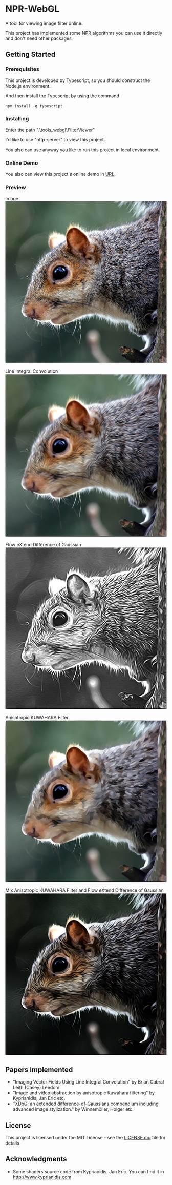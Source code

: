 # NPR-WebGL

A tool for viewing image filter online.

This project has implemented some NPR algorithms you can use it directly and don't need other packages.

## Getting Started

### Prerequisites

This project is developed by Typescript, so you should construct the Node.js environment.

And then install the Typescript by using the command

```
npm install -g typescript
```

### Installing

Enter the path ".\tools_webgl\FilterViewer\"

I'd like to use "http-server" to view this project. 

You also can use anyway you like to run this project in local environment.

### Online Demo

You also can view this project's online demo in [URL](https://raymondmcguire.github.io/project/FilterViewer/).

### Preview
Image
![Input Image](./tools_webgl/FilterViewer/image/anim.png?raw=true "Input Image")

Line Integral Convolution
![LIC](./tools_webgl/FilterViewer/image/LIC.png?raw=true "LIC")

Flow eXtend Difference of Gaussian
![FXDoG](./tools_webgl/FilterViewer/image/FXDoG.png?raw=true "FXDoG")

Anisotropic KUWAHARA Filter
![AKF](./tools_webgl/FilterViewer/image/AKF.png?raw=true "AKF")

Mix Anisotropic KUWAHARA Filter and Flow eXtend Difference of Gaussian
![FXDoG&AKF](./tools_webgl/FilterViewer/image/FXDoG&AKF.png?raw=true "FXDoG&AKF")

## Papers implemented

 * "Imaging Vector Fields Using Line Integral Convolution" by Brian Cabral Leith (Casey) Leedom
 * "Image and video abstraction by anisotropic Kuwahara filtering" by Kyprianidis, Jan Eric etc.
 * "XDoG: an extended difference-of-Gaussians compendium including advanced image stylization." by Winnemöller, Holger etc.

## License

This project is licensed under the MIT License - see the [LICENSE.md](LICENSE) file for details

## Acknowledgments

* Some shaders source code from Kyprianidis, Jan Eric. You can find it in http://www.kyprianidis.com

